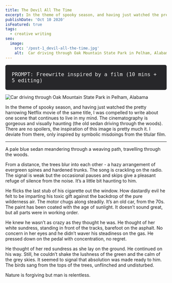 ```yaml
---
title: The Devil All The Time
excerpt: In the theme of spooky season, and having just watched the pretty harrowing Netflix movie of the same title, I was compelled to write about this gorgeous and visually haunting scene from the movie that I grasped onto (the old sedan driving through the woods). There are no spoilers, the inspiration of this image is pretty much it. I deviate from there, only inspired by symbolic misdoings from the titular film.
publishDate: 'Oct 10 2020'
isFeatured: true
tags:
  - creative writing
seo:
  image:
    src: '/post-1_devil-all-the-time.jpg'
    alt:  Car driving through Oak Mountain State Park in Pelham, Alabama
---
```


<div style="background-color: #27272a; padding: 20px; border-radius: 5px;">
  <span style="color: #f2f2f2; font-size: 16px; font-family: 'Monaco', 'Consolas', 'Lucida Console', monospace;">PROMPT: Freewrite inspired by a film (10 mins + 5 editing)</span>
</div>

![Car driving through Oak Mountain State Park in Pelham, Alabama](/post-1_devil-all-the-time.jpg)

In the theme of spooky season, and having just watched the pretty harrowing Netflix movie of the same title, I was compelled to write about one scene that continues to live in my mind. The cinematography is gorgeous and visually haunting (the old sedan driving through the woods). There are no spoilers, the inspiration of this image is pretty much it. I deviate from there, only inspired by symbolic misdoings from the titular film.

<hr>

A pale blue sedan meandering through a weaving path, travelling through the woods.

From a distance, the trees blur into each other - a hazy arrangement of evergreen spines and hardened trunks. The song is crackling on the radio. The signal is weak but the occasional pauses and skips give a pleasant refuge of silence from the noise. It’s a little bit haunting to him.

He flicks the last stub of his cigarette out the window. How dastardly evil he felt to be imparting his toxic gift against the backdrop of the pure wilderness air. The motor chugs along steadily. It’s an old car, from the 70s. The paint has been coated with the age of sunlight. It doesn’t sound great, but all parts were in working order.

He knew he wasn’t as crazy as they thought he was. He thought of her white sundress, standing in front of the tracks, barefoot on the asphalt. No concern in her eyes and he didn’t waver his steadiness on the gas. He pressed down on the pedal with concentration, no regret.

He thought of her red sundress as she lay on the ground. He continued on his way. Still, he couldn’t shake the lushness of the green and the calm of the grey skies. It seemed to signal that absolution was made ready to him. The birds sang from the tops of the trees, unflinched and undisturbed.

Nature is forgiving but man is relentless.